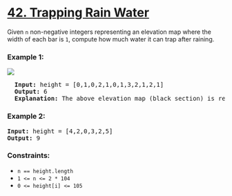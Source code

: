 # [42. Trapping Rain Water](https://leetcode.com/problems/trapping-rain-water)

Given <code>n</code> non-negative integers representing an elevation map where the width of each bar is <code>1</code>, compute how much water it can trap after raining.

### **Example 1:**
<img src="https://assets.leetcode.com/uploads/2018/10/22/rainwatertrap.png" />
<pre>
  <strong>Input:</strong> height = [0,1,0,2,1,0,1,3,2,1,2,1]
  <strong>Output:</strong> 6
  <strong>Explanation:</strong> The above elevation map (black section) is represented by array [0,1,0,2,1,0,1,3,2,1,2,1]. In this case, 6 units of rain water (blue section) are being trapped.
</pre>

### **Example 2:**
<pre>
<strong>Input:</strong> height = [4,2,0,3,2,5]
<strong>Output:</strong> 9
</pre>

### **Constraints:**

- <code>n == height.length</code>
- <code>1 <= n <= 2 * 104</code>
- <code>0 <= height[i] <= 105</code>
